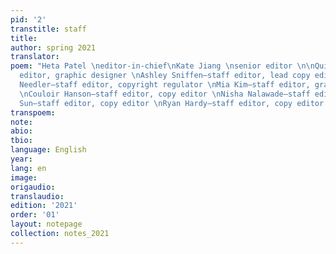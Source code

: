 ```yaml
---
pid: '2'
transtitle: staff
title: 
author: spring 2021
translator: 
poem: "Heta Patel \neditor-in-chief\nKate Jiang \nsenior editor \n\nQuinn Gruber—staff
  editor, graphic designer \nAshley Sniffen—staff editor, lead copy editor \nChardonnay
  Needler—staff editor, copyright regulator \nMia Kim—staff editor, graphic designer
  \nCouloir Hanson—staff editor, copy editor \nNisha Nalawade—staff editor \nLiwa
  Sun—staff editor, copy editor \nRyan Hardy—staff editor, copy editor \n"
transpoem: 
note: 
abio: 
tbio: 
language: English
year: 
lang: en
image: 
origaudio: 
translaudio: 
edition: '2021'
order: '01'
layout: notepage
collection: notes_2021
---
```

